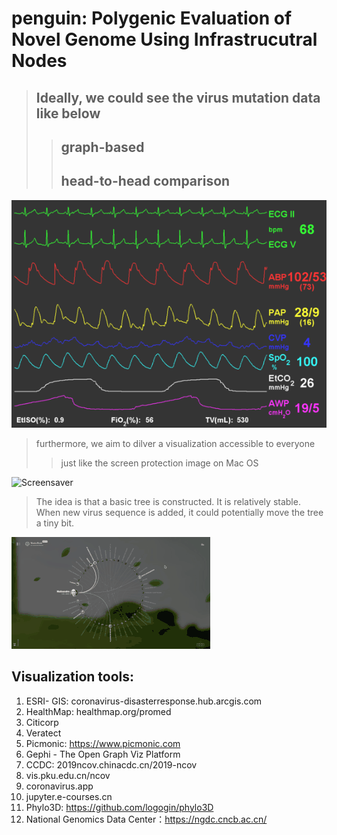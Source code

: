 # penguin: Polygenic Evaluation of Novel Genome Using Infrastrucutral Nodes 


> ## Ideally, we could see the virus mutation data like below
> > ## graph-based
> > ## head-to-head comparison

![ECG](./images/ecg.gif)

> furthermore, we aim to dilver a visualization accessible to everyone
> > just like the screen protection image on Mac OS

![Screensaver](./images/screensaver.gif)

> The idea is that a basic tree is constructed. It is relatively stable.
> When new virus sequence is added, it could potentially move the tree a tiny bit.

![Screensaver](./images/rotate.gif)


## Visualization tools: 
1. ESRI- GIS: coronavirus-disasterresponse.hub.arcgis.com
2. HealthMap: healthmap.org/promed
3. Citicorp
4. Veratect
5. Picmonic: https://www.picmonic.com
6. Gephi - The Open Graph Viz Platform
7. CCDC: 2019ncov.chinacdc.cn/2019-ncov
8. vis.pku.edu.cn/ncov
9. coronavirus.app
10. jupyter.e-courses.cn
11. Phylo3D: https://github.com/logogin/phylo3D
12. National Genomics Data Center：https://ngdc.cncb.ac.cn/
